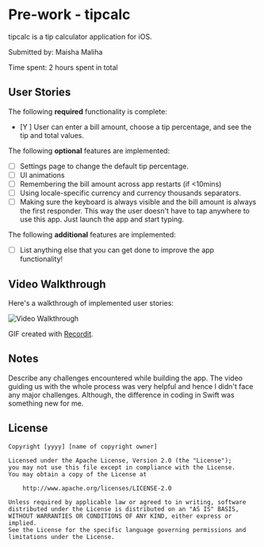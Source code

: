 
# Pre-work - tipcalc

tipcalc is a tip calculator application for iOS.

Submitted by: Maisha Maliha

Time spent: 2 hours spent in total

## User Stories

The following **required** functionality is complete:

* [Y ] User can enter a bill amount, choose a tip percentage, and see the tip and total values.

The following **optional** features are implemented:
* [ ] Settings page to change the default tip percentage.
* [ ] UI animations
* [ ] Remembering the bill amount across app restarts (if <10mins)
* [ ] Using locale-specific currency and currency thousands separators.
* [ ] Making sure the keyboard is always visible and the bill amount is always the first responder. This way the user doesn't have to tap anywhere to use this app. Just launch the app and start typing.

The following **additional** features are implemented:

- [ ] List anything else that you can get done to improve the app functionality!

## Video Walkthrough 

Here's a walkthrough of implemented user stories:

<img src='http://g.recordit.co/CgXNgfn8ZX.gif' title='Video Walkthrough' width='' alt='Video Walkthrough' />


GIF created with [Recordit](http://recordit.co/).

## Notes

Describe any challenges encountered while building the app.
The video guiding us with the whole process was very helpful and hence I didn't face any major challenges.
Although, the difference in coding in Swift was something new for me.


## License

    Copyright [yyyy] [name of copyright owner]

    Licensed under the Apache License, Version 2.0 (the "License");
    you may not use this file except in compliance with the License.
    You may obtain a copy of the License at

        http://www.apache.org/licenses/LICENSE-2.0

    Unless required by applicable law or agreed to in writing, software
    distributed under the License is distributed on an "AS IS" BASIS,
    WITHOUT WARRANTIES OR CONDITIONS OF ANY KIND, either express or implied.
    See the License for the specific language governing permissions and
    limitations under the License.
